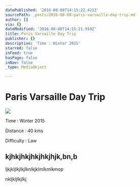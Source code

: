 ```yaml
---
datePublished: '2016-08-08T14:15:22.421Z'
sourcePath: _posts/2016-08-08-paris-varsaille-day-trip.md
author: []
via: {}
dateModified: '2016-08-08T14:15:21.919Z'
title: Paris Varsaille Day Trip
publisher: {}
description: 'Time : Winter 2015'
starred: false
inFeed: true
hasPage: false
inNav: false
_type: MediaObject

---
```

# Paris Varsaille Day Trip
![](https://the-grid-user-content.s3-us-west-2.amazonaws.com/b658af81-20bb-474c-ac22-b3731d78f91f.jpg)

Time : Winter 2015

Distance : 40 kms

Difficulty : Law

## kjhkjhkjhkjhkjhjk,bn,b

ljkjkljlkjlkjlknlkjklmlkmlkmop

nkljkljlkjlkj